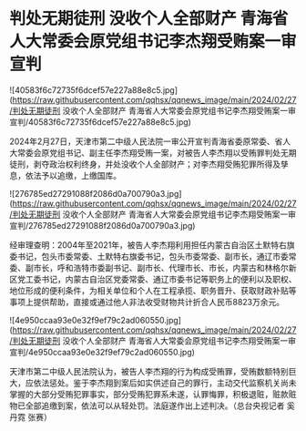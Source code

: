 # 判处无期徒刑 没收个人全部财产 青海省人大常委会原党组书记李杰翔受贿案一审宣判

![40583f6c72735f6dcef57e227a88e8c5.jpg](https://raw.githubusercontent.com/qqhsx/qqnews_image/main/2024/02/27/判处无期徒刑 没收个人全部财产 青海省人大常委会原党组书记李杰翔受贿案一审宣判/40583f6c72735f6dcef57e227a88e8c5.jpg)

2024年2月27日，天津市第二中级人民法院一审公开宣判青海省委原常委、省人大常委会原党组书记、副主任李杰翔受贿一案，对被告人李杰翔以受贿罪判处无期徒刑，剥夺政治权利终身，并处没收个人全部财产；对李杰翔受贿犯罪所得及孳息，依法予以追缴，上缴国库。

![276785ed27291088f2086d0a700790a3.jpg](https://raw.githubusercontent.com/qqhsx/qqnews_image/main/2024/02/27/判处无期徒刑 没收个人全部财产 青海省人大常委会原党组书记李杰翔受贿案一审宣判/276785ed27291088f2086d0a700790a3.jpg)

经审理查明：2004年至2021年，被告人李杰翔利用担任内蒙古自治区土默特右旗委书记，包头市委常委、土默特右旗委书记，包头市委常委、副市长，通辽市委常委、副市长，呼和浩特市委副书记、副市长、代理市长、市长，内蒙古和林格尔新区党工委书记，内蒙古自治区党委常委、通辽市委书记等职务上的便利以及职权、地位形成的便利条件，为相关单位和个人在工程承揽、职务晋升、获取财政补贴等事项上提供帮助，直接或通过他人非法收受财物共计折合人民币8823万余元。

![4e950ccaa93e0e32f9ef79c2ad060550.jpg](https://raw.githubusercontent.com/qqhsx/qqnews_image/main/2024/02/27/判处无期徒刑 没收个人全部财产 青海省人大常委会原党组书记李杰翔受贿案一审宣判/4e950ccaa93e0e32f9ef79c2ad060550.jpg)

天津市第二中级人民法院认为，被告人李杰翔的行为构成受贿罪，受贿数额特别巨大，应依法惩处。鉴于李杰翔到案后如实供述自己的罪行，主动交代监察机关尚未掌握的大部分受贿犯罪事实，部分受贿犯罪系未遂，认罪悔罪，积极退赃，赃款赃物已全部追缴到案，依法可以从轻处罚。法庭遂作出上述判决。（总台央视记者
奚丹霓 张赛）

